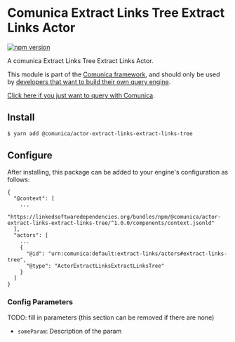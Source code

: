# Comunica Extract Links Tree Extract Links Actor

[![npm version](https://badge.fury.io/js/%40comunica%2Factor-extract-links-extract-links-tree.svg)](https://www.npmjs.com/package/@comunica/actor-extract-links-extract-links-tree)

A comunica Extract Links Tree Extract Links Actor.

This module is part of the [Comunica framework](https://github.com/comunica/comunica),
and should only be used by [developers that want to build their own query engine](https://comunica.dev/docs/modify/).

[Click here if you just want to query with Comunica](https://comunica.dev/docs/query/).

## Install

```bash
$ yarn add @comunica/actor-extract-links-extract-links-tree
```

## Configure

After installing, this package can be added to your engine's configuration as follows:
```text
{
  "@context": [
    ...
    "https://linkedsoftwaredependencies.org/bundles/npm/@comunica/actor-extract-links-extract-links-tree/^1.0.0/components/context.jsonld"  
  ],
  "actors": [
    ...
    {
      "@id": "urn:comunica:default:extract-links/actors#extract-links-tree",
      "@type": "ActorExtractLinksExtractLinksTree"
    }
  ]
}
```

### Config Parameters

TODO: fill in parameters (this section can be removed if there are none)

* `someParam`: Description of the param
